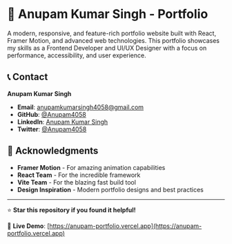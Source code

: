 # 🚀 Anupam Kumar Singh - Portfolio

A modern, responsive, and feature-rich portfolio website built with React, Framer Motion, and advanced web technologies. This portfolio showcases my skills as a Frontend Developer and UI/UX Designer with a focus on performance, accessibility, and user experience.


## 📞 Contact

**Anupam Kumar Singh**
- **Email**: anupamkumarsingh4058@gmail.com
- **GitHub**: [@Anupam4058](https://github.com/Anupam4058)
- **LinkedIn**: [Anupam Kumar Singh](https://www.linkedin.com/in/anupam-kumar-singh-0b647224a/)
- **Twitter**: [@Anupam4058](https://x.com/Anupam4058)

## 🙏 Acknowledgments

- **Framer Motion** - For amazing animation capabilities
- **React Team** - For the incredible framework
- **Vite Team** - For the blazing fast build tool
- **Design Inspiration** - Modern portfolio designs and best practices

---

⭐ **Star this repository if you found it helpful!**

🔗 **Live Demo**: [https://anupam-portfolio.vercel.app](https://anupam-portfolio.vercel.app)
